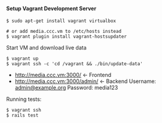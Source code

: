 

#### Setup Vagrant Development Server

```
$ sudo apt-get install vagrant virtualbox

# or add media.ccc.vm to /etc/hosts instead
$ vagrant plugin install vagrant-hostsupdater
```

Start VM and download live data

```
$ vagrant up
$ vagrant ssh -c 'cd /vagrant && ./bin/update-data'
```

* http://media.ccc.vm:3000/ <- Frontend
* http://media.ccc.vm:3000/admin/ <- Backend
  Username: admin@example.org
  Password: media123

Running tests:
```
$ vagrant ssh
$ rails test
```
